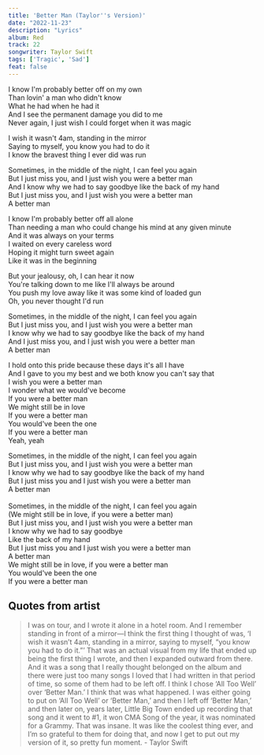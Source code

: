```yaml
---
title: 'Better Man (Taylor''s Version)'
date: "2022-11-23"
description: "Lyrics"
album: Red
track: 22
songwriter: Taylor Swift
tags: ['Tragic', 'Sad']
feat: false
---
```

<p className="verse-one">
I know I'm probably better off on my own <br />
Than lovin' a man who didn't know <br />
What he had when he had it <br />
And I see the permanent damage you did to me <br />
Never again, I just wish I could forget when it was magic <br />
</p>
<p className="pre-chorus">
I wish it wasn't 4am, standing in the mirror <br />
Saying to myself, you know you had to do it <br />
I know the bravest thing I ever did was run <br />
</p>
<p className="chorus">
Sometimes, in the middle of the night, I can feel you again <br />
But I just miss you, and I just wish you were a better man <br />
And I know why we had to say goodbye like the back of my hand <br />
But I just miss you, and I just wish you were a better man <br />
A better man <br />
</p>
<p className="verse-two">
I know I'm probably better off all alone <br />
Than needing a man who could change his mind at any given minute <br />
And it was always on your terms <br />
I waited on every careless word <br />
Hoping it might turn sweet again <br />
Like it was in the beginning <br />
</p>
<p className="pre-chorus">
But your jealousy, oh, I can hear it now <br />
You're talking down to me like I'll always be around <br />
You push my love away like it was some kind of loaded gun <br />
Oh, you never thought I'd run <br />
</p>
<p className="chorus">
Sometimes, in the middle of the night, I can feel you again <br />
But I just miss you, and I just wish you were a better man <br />
I know why we had to say goodbye like the back of my hand <br />
And I just miss you, and I just wish you were a better man <br />
A better man <br />
</p>
<p className="bridge">
I hold onto this pride because these days it's all I have <br />
And I gave to you my best and we both know you can't say that <br />
I wish you were a better man <br />
I wonder what we would've become <br />
If you were a better man <br />
We might still be in love <br />
If you were a better man <br />
You would've been the one <br />
If you were a better man <br />
Yeah, yeah <br />
</p>
<p className="chorus">
Sometimes, in the middle of the night, I can feel you again <br />
But I just miss you, and I just wish you were a better man<br />
I know why we had to say goodbye like the back of my hand<br />
But I just miss you and I just wish you were a better man<br />
A better man<br />
<br />
Sometimes, in the middle of the night, I can feel you again <br />
(We might still be in love, if you were a better man)<br />
But I just miss you, and I just wish you were a better man<br />
I know why we had to say goodbye<br />
Like the back of my hand<br />
But I just miss you and I just wish you were a better man<br />
A better man<br />
We might still be in love, if you were a better man<br />
You would've been the one<br />
If you were a better man<br />
</p>


## Quotes from artist

<blockquote>
I was on tour, and I wrote it alone in a hotel room. And I remember standing in front of a mirror—I think the first thing I thought of was, ‘I wish it wasn’t 4am, standing in a mirror, saying to myself, “you know you had to do it.”’ That was an actual visual from my life that ended up being the first thing I wrote, and then I expanded outward from there. And it was a song that I really thought belonged on the album and there were just too many songs I loved that I had written in that period of time, so some of them had to be left off. I think I chose ‘All Too Well’ over ‘Better Man.’ I think that was what happened. I was either going to put on ‘All Too Well’ or ‘Better Man,’ and then I left off ‘Better Man,’ and then later on, years later, Little Big Town ended up recording that song and it went to #1, it won CMA Song of the year, it was nominated for a Grammy. That was insane. It was like the coolest thing ever, and I’m so grateful to them for doing that, and now I get to put out my version of it, so pretty fun moment. - Taylor Swift
</blockquote>